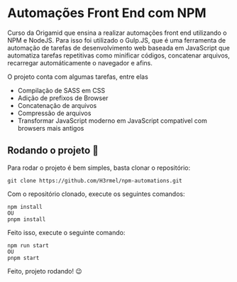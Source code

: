 # Automações Front End com NPM

Curso da Origamid que ensina a realizar automações front end utilizando o NPM e NodeJS. Para isso foi utilizado o Gulp.JS, que é uma 
ferramenta de automação de tarefas de desenvolvimento web baseada em JavaScript que automatiza tarefas repetitivas como
minificar códigos, concatenar arquivos, recarregar automáticamente o navegador e afins.

O projeto conta com algumas tarefas, entre elas

- Compilação de SASS em CSS
- Adição de prefixos de Browser
- Concatenação de arquivos
- Compressão de arquivos
- Transformar JavaScript moderno em JavaScript compatível com browsers mais antigos

## Rodando o projeto 🚀

Para rodar o projeto é bem simples, basta clonar o repositório:

```
git clone https://github.com/H3rmel/npm-automations.git
```

Com o repositório clonado, execute os seguintes comandos:

```
npm install
OU
pnpm install
```

Feito isso, execute o seguinte comando:

```
npm run start
OU
pnpm start
```

Feito, projeto rodando! 😉
